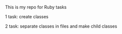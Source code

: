 This is my repo for Ruby tasks

1 task: create classes

2 task: separate classes in files and make child classes